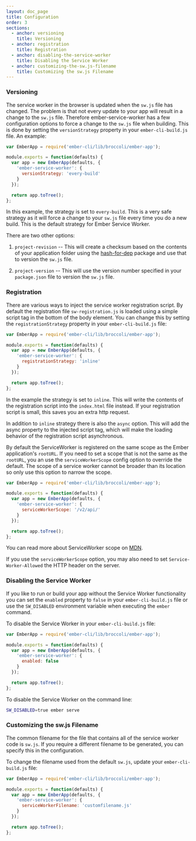```yaml
---
layout: doc_page
title: Configuration
order: 3
sections:
  - anchor: versioning
    title: Versioning
  - anchor: registration
    title: Registration
  - anchor: disabling-the-service-worker
    title: Disabling the Service Worker
  - anchor: customizing-the-sw.js-filename
    title: Customizing the sw.js Filename
---
```


### Versioning

The service worker in the browser is updated when the `sw.js` file has changed.
The problem is that not every update to your app will result in a change to the
`sw.js` file. Therefore ember-service-worker has a few configuration options to
force a change to the `sw.js` file when building. This is done by setting the
`versionStrategy` property in your `ember-cli-build.js` file. An example:

```js
var EmberApp = require('ember-cli/lib/broccoli/ember-app');

module.exports = function(defaults) {
  var app = new EmberApp(defaults, {
    'ember-service-worker': {
      versionStrategy: 'every-build'
    }
  });

  return app.toTree();
};
```

In this example, the strategy is set to `every-build`. This is a very safe
strategy as it will force a change to your `sw.js` file every time you do a
new build. This is the default strategy for Ember Service Worker.

There are two other options:

1. `project-revision` --  This will create a checksum based on the contents of
your application folder using the [hash-for-dep](https://github.com/stefanpenner/hash-for-dep)
package and use that to version the `sw.js` file.

1. `project-version` -- This will use the version number specified in your
`package.json` file to version the `sw.js` file.

### Registration

There are various ways to inject the service worker registration script. By
default the registration file `sw-registration.js` is loaded using a simple
script tag in the bottom of the body element. You can change this by setting the
`registrationStrategy` property in your `ember-cli-build.js` file:

```js
var EmberApp = require('ember-cli/lib/broccoli/ember-app');

module.exports = function(defaults) {
  var app = new EmberApp(defaults, {
    'ember-service-worker': {
      registrationStrategy: 'inline'
    }
  });

  return app.toTree();
};
```

In the example the strategy is set to `inline`. This will write the contents of
the registration script into the `index.html` file instead. If your registration
script is small, this saves you an extra http request.

In addition to `inline` strategy there is also the `async` option. This will add
the async property to the injected script tag, which will make the loading
behavior of the registration script asynchronous.

By default the ServiceWorker is registered on the same scope as the Ember
application's `rootURL`. If you need to set a scope that is not the same as the
`rootURL`, you an use the `serviceWorkerScope` config option to override the
default. The scope of a service worker cannot be broader than its location so only use this option to narrow the scope.

```js
var EmberApp = require('ember-cli/lib/broccoli/ember-app');

module.exports = function(defaults) {
  var app = new EmberApp(defaults, {
    'ember-service-worker': {
      serviceWorkerScope: '/v2/api/'
    }
  });

  return app.toTree();
};
```

You can read more about ServiceWorker scope on [MDN](https://developer.mozilla.org/en-US/docs/Web/API/Service_Worker_API/Using_Service_Workers#Enter_service_workers).

If you use the `serviceWorkerScope` option, you may also need to set
`Service-Worker-Allowed` the HTTP header on the server.

### Disabling the Service Worker

If you like to run or build your app without the Service Worker functionality
you can set the `enabled` property to `false` in your `ember-cli-build.js` file or
use the `SW_DISABLED` environment variable when executing the `ember`
command.

To disable the Service Worker in your `ember-cli-build.js` file:

```js
var EmberApp = require('ember-cli/lib/broccoli/ember-app');

module.exports = function(defaults) {
  var app = new EmberApp(defaults, {
    'ember-service-worker': {
      enabled: false
    }
  });

  return app.toTree();
};
```

To disable the Service Worker on the command line:

```sh
SW_DISABLED=true ember serve
```

### Customizing the sw.js Filename

The common filename for the file that contains all of the service worker code is `sw.js`. If you require a different filename to be generated, you can specify this in the configuration.

To change the filename used from the default `sw.js`, update your `ember-cli-build.js` file:

```js
var EmberApp = require('ember-cli/lib/broccoli/ember-app');

module.exports = function(defaults) {
  var app = new EmberApp(defaults, {
    'ember-service-worker': {
      serviceWorkerFilename: 'customfilename.js'
    }
  });

  return app.toTree();
};
```
